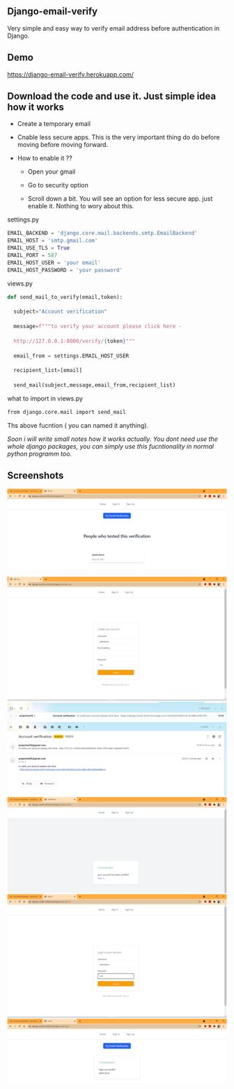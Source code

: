 
## Django-email-verify

Very simple and easy way to verify email address before authentication in Django.

## Demo

https://django-email-verify.herokuapp.com/

## Download the code and use it. Just simple idea how it works

- Create a temporary email
- Cnable less secure apps. This is the very important thing do do before moving before moving forward. 
- How to enable it ?? 
    
    * Open your gmail

    * Go to security option
    
    * Scroll down a bit. You will see an option for less secure app. just enable it. Nothing to wory about this.

settings.py

```python
EMAIL_BACKEND = 'django.core.mail.backends.smtp.EmailBackend'
EMAIL_HOST = 'smtp.gmail.com'
EMAIL_USE_TLS = True
EMAIL_PORT = 587
EMAIL_HOST_USER = 'your email'
EMAIL_HOST_PASSWORD = 'your password'
```

views.py

```python
def send_mail_to_verify(email,token):
  
  subject="Account verification"
  
  message=f"""to verify your account please click here -
  
  http://127.0.0.1:8000/verify/{token}"""
  
  email_from = settings.EMAIL_HOST_USER
  
  recipient_list=[email]
  
  send_mail(subject,message,email_from,recipient_list)
```
what to import in views.py
```bash
from django.core.mail import send_mail
```

Ths above fucntion ( you can named it anything).


*Soon i will write small notes how it works actually. You dont need use the whole django packages, you can simply use this fucntionality in normal python programm too.*
## Screenshots

![App Screenshot](https://github.com/Experiya/snapshot/blob/main/verify-email/Screenshot%20(521).png?raw=true)

![App Screenshot](https://github.com/Experiya/snapshot/blob/main/verify-email/Screenshot%20(523).png?raw=true)
![App Screenshot](https://github.com/Experiya/snapshot/blob/main/verify-email/Screenshot%20(516).png?raw=true)
![App Screenshot](https://github.com/Experiya/snapshot/blob/main/verify-email/Screenshot%20(517).png?raw=true)
![App Screenshot](https://github.com/Experiya/snapshot/blob/main/verify-email/Screenshot%20(518).png?raw=true)
![App Screenshot](https://github.com/Experiya/snapshot/blob/main/verify-email/Screenshot%20(519).png?raw=true)
![App Screenshot](https://github.com/Experiya/snapshot/blob/main/verify-email/Screenshot%20(520).png?raw=true)

